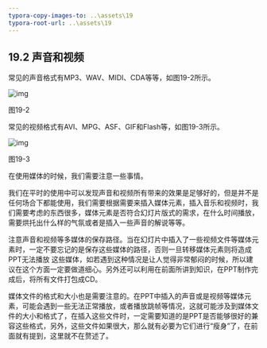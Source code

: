 ```yaml
---
typora-copy-images-to: ..\assets\19
typora-root-url: ..\assets\19
---
```


## **19.2**  **声音和视频**

常见的声音格式有MP3、WAV、MIDI、CDA等等，如图19-2所示。

![img](/../../第十九章%20声形结合.files/image002.jpg)

图19-2

常见的视频格式有AVI、MPG、ASF、GIF和Flash等，如图19-3所示。

![img](/../../第十九章%20声形结合.files/image003.jpg)

图19-3

在使用媒体的时候，我们需要注意一些事情。

我们在平时的使用中可以发现声音和视频所有带来的效果是足够好的，但是并不是任何场合下都能使用，我们需要根据需要来插入媒体元素，插入音乐和视频时，我们需要考虑的东西很多，媒体元素是否符合幻灯片版式的需求，在什么时间播放，需要烘托出什么样的气氛或者是插入一些声音的解说等等。

注意声音和视频等多媒体的保存路径。当在幻灯片中插入了一些视频文件等媒体元素时，一定不要忘记的是保存这些媒体的路径，否则一旦转移媒体元素则将造成PPT无法播放 这些媒体，如若遇到这种情况是让人觉得非常郁闷的时候，所以建议在这个方面一定要做道细心。另外还可以利用在前面所讲到知识，在PPT制作完成后，将所有文件打包成CD。

媒体文件的格式和大小也是需要注意的。在PPT中插入的声音或是视频等媒体元素，可能会遇到一些无法正常播放，或者播放跳帧等情况，这就可能涉及到媒体文件的大小和格式了，在插入这些文件时，一定需要知道的是PPT是否能够很好的兼容这些格式，另外，这些文件如果很大，那么就有必要为它们进行“瘦身”了，在前面就有提到，这里就不在赘述了。